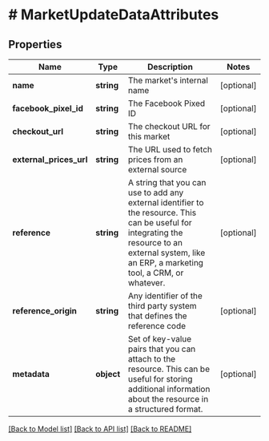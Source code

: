 # # MarketUpdateDataAttributes

## Properties

Name | Type | Description | Notes
------------ | ------------- | ------------- | -------------
**name** | **string** | The market&#39;s internal name | [optional]
**facebook_pixel_id** | **string** | The Facebook Pixed ID | [optional]
**checkout_url** | **string** | The checkout URL for this market | [optional]
**external_prices_url** | **string** | The URL used to fetch prices from an external source | [optional]
**reference** | **string** | A string that you can use to add any external identifier to the resource. This can be useful for integrating the resource to an external system, like an ERP, a marketing tool, a CRM, or whatever. | [optional]
**reference_origin** | **string** | Any identifier of the third party system that defines the reference code | [optional]
**metadata** | **object** | Set of key-value pairs that you can attach to the resource. This can be useful for storing additional information about the resource in a structured format. | [optional]

[[Back to Model list]](../../README.md#models) [[Back to API list]](../../README.md#endpoints) [[Back to README]](../../README.md)
